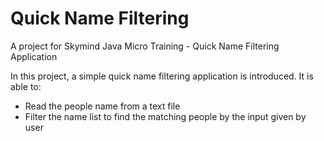 # Quick Name Filtering
A project for Skymind Java Micro Training - Quick Name Filtering Application

In this project, a simple quick name filtering application is introduced. It is able to:
  - Read the people name from a text file
  - Filter the name list to find the matching people by the input given by user
